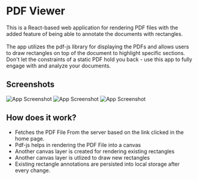 
# PDF Viewer

This is a React-based web application for rendering PDF files with the added feature of being able to annotate the documents with rectangles.<br/><br/>
The app utilizes the pdf-js library for displaying the PDFs and allows users to draw rectangles on top of the document to highlight specific sections. Don't let the constraints of a static PDF hold you back - use this app to fully engage with and analyze your documents.


## Screenshots

![App Screenshot](https://imgur.com/f30eMK2.png)
![App Screenshot](https://imgur.com/SMvpEWr.png)
![App Screenshot](https://imgur.com/mKnADnd.png)


## How does it work?

- Fetches the PDF File From the server based on the link clicked in the home page.
- Pdf-js helps in rendering the PDF File into a canvas
- Another canvas layer is created for rendering existing rectangles
- Another canvas layer is utlized to draw new rectangles
- Existing rectangle annotations are persisted into local storage after every change.
